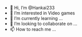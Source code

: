 - 👋 Hi, I’m @Hankai233
- 👀 I’m interested in Video games
- 🌱 I’m currently learning ...
- 💞️ I’m looking to collaborate on ...
- 📫 How to reach me ...

<!---
Hankai233/Hankai233 is a ✨ special ✨ repository because its `README.md` (this file) appears on your GitHub profile.
You can click the Preview link to take a look at your changes.
--->
